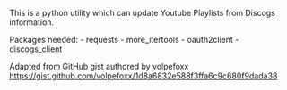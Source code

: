 This is a python utility which can update Youtube Playlists from Discogs information.

Packages needed: 
    - requests
    - more_itertools
    - oauth2client
    - discogs_client


Adapted from GitHub gist authored by volpefoxx
https://gist.github.com/volpefoxx/1d8a6832e588f3ffa6c9c680f9dada38
